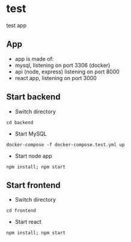 # test

test app

## App
 - app is made of: 
 - mysql, listening on port 3306 (docker)
 - api (node, express) listening on port 8000
 - react app, listening on port 3000


## Start backend

- Switch directory
```
cd backend
```

- Start MySQL
```
docker-compose -f docker-compose.test.yml up
```

- Start node app
```
npm install; npm start
```


## Start frontend

- Switch directory
```
cd frontend
```

- Start react
```
npm install; npm start
```
